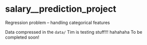 # salary__prediction_project
Regression problem – handling categorical features

Data compressed in the `data/`
Tim is testing stuff!!! hahahaha
To be completed soon!
